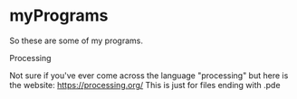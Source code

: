 # myPrograms
So these are some of my programs.



Processing

Not sure if you've ever come across the language "processing" but here is the website: https://processing.org/
This is just for files ending with .pde


